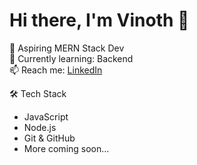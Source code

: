 # Hi there, I'm Vinoth 👋

🚀 Aspiring MERN Stack Dev   
🌱 Currently learning: Backend  
📫 Reach me: [LinkedIn](#) 

 🛠️ Tech Stack
- JavaScript
- Node.js
- Git & GitHub
- More coming soon...


